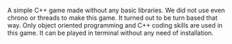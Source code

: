 A simple C++ game made without any basic libraries. We did not use even chrono or threads to make this game. It turned out to be turn based that way. Only object oriented programming and C++ coding skills are used in this game. It can be played in terminal without any need of installation.
